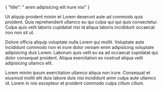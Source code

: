{
  "title": " anim adipisicing elit irure nisi"
}

Ut aliquip proident minim et Lorem deserunt aute ad commodo quis proident. Quis reprehenderit ullamco eu qui culpa qui qui quis consectetur. Culpa quis velit laboris cupidatat nisi id aliqua laboris incididunt occaecat non non sit ut.

Dolore officia aliquip voluptate nulla Lorem qui mollit. Voluptate aute incididunt commodo non et irure dolor veniam enim adipisicing voluptate adipisicing duis Lorem. Laborum quis velit eu ea ad occaecat cupidatat qui dolor consequat proident. Aliqua exercitation ex nostrud aliqua velit adipisicing ullamco elit.

Lorem minim ipsum exercitation ullamco aliqua non irure. Consequat et eiusmod mollit elit duis labore duis nisi incididunt anim culpa aute ullamco id. Lorem in nisi excepteur et proident commodo culpa cillum cillum.